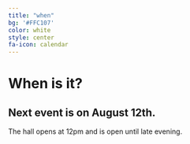```yaml
---
title: "when"
bg: '#FFC107'
color: white
style: center
fa-icon: calendar
---
```


# When is it?

## Next event is on August 12th.

The hall opens at 12pm and is open until late evening.

